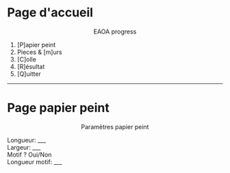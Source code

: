 # Page d'accueil

<p style="text-align: center;">EAOA progress</p>

1. [P]apier peint
2. Pieces & [m]urs
3. [C]olle
4. [R]ésultat
5. [Q]uitter

---

# Page papier peint

<p style="text-align: center;">Paramètres papier peint</p>

Longueur: ___<br>
Largeur: ___<br>
Motif ? Oui/Non<br>
Longueur motif: ___
